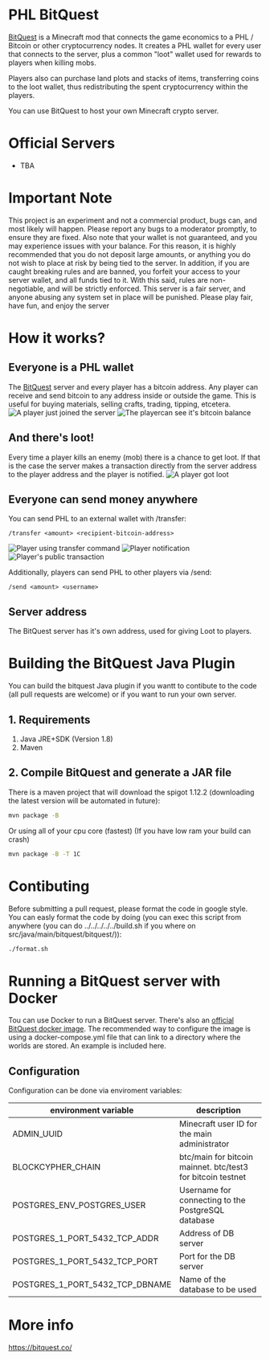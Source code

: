 # PHL BitQuest

[BitQuest](http://bitquest.co/) is a Minecraft mod that connects the game economics to a  PHL / Bitcoin or other cryptocurrency nodes. It creates a PHL wallet for every user that connects to the server, plus a common "loot" wallet used for rewards to players when killing mobs.

Players also can purchase land plots and stacks of items, transferring coins to the loot wallet, thus redistributing the spent cryptocurrency within the players.

You can use BitQuest to host your own Minecraft crypto server.

# Official Servers

* TBA

# Important Note
This project is an experiment and not a commercial product, bugs can, and most likely will happen. Please report any bugs to a moderator promptly, to ensure they are fixed. Also note that your wallet is not guaranteed, and you may experience issues with your balance. For this reason, it is highly recommended that you do not deposit large amounts, or anything you do not wish to place at risk by being tied to the server. In addition, if you are caught breaking rules and are banned, you forfeit your access to your server wallet, and all funds tied to it. With this said, rules are non-negotiable, and will be strictly enforced. This server is a fair server, and anyone abusing any system set in place will be punished. Please play fair, have fun, and enjoy the server

# How it works?
## Everyone is a PHL wallet
The [BitQuest](https://bitquest.co/) server and every player has a bitcoin address. Any player can receive and send bitcoin to any address inside or outside the game. This is useful for buying materials, selling crafts, trading, tipping, etcetera.
![A player just joined the server](http://i.imgur.com/1A6wkaB.png)
![The playercan see it's bitcoin balance](http://i.imgur.com/5g5pBXB.png)

## And there's loot!
Every time a player kills an enemy (mob) there is a chance to get loot. If that is the case the server makes a transaction directly from the server address to the player address and the player is notified.
![A player got loot](http://i.imgur.com/cxqXmt2.png)

## Everyone can send money anywhere
You can send PHL to an external wallet with /transfer:
```
/transfer <amount> <recipient-bitcoin-address>
```
![Player using transfer command](http://i.imgur.com/Vlf9C1F.png)
![Player notification](http://i.imgur.com/PHmomoS.png)
![Player's public transaction](http://i.imgur.com/JPO4AXt.png)  

Additionally, players can send PHL to other players via /send:
```
/send <amount> <username>
```

## Server address
The BitQuest server has it's own address, used for giving Loot to players.

# Building the BitQuest Java Plugin
You can build the bitquest Java plugin if you wantt to contibute to the code (all pull requests are welcome) or if you want to run your own server.

## 1. Requirements

1. Java JRE+SDK (Version 1.8)
2. Maven


## 2. Compile BitQuest and generate a JAR file
There is a maven project that will download the spigot 1.12.2 (downloading the latest version will be automated in future):

```sh
mvn package -B
```

Or using all of your cpu core (fastest)
(If you have low ram your build can crash)
```sh
mvn package -B -T 1C
```

# Contibuting
Before submitting a pull request, please format the code in google style.
You can easly format the code by doing (you can exec this script from anywhere (you can do ../../../../../build.sh if you where on src/java/main/bitquest/bitquest/)):

```sh
./format.sh
```

# Running a BitQuest server with Docker

Tou can use Docker to run a BitQuest server. There's also an [official BitQuest docker image](https://hub.docker.com/r/bitquest/bitquest/). The recommended way to configure the image is using a docker-compose.yml file that can link to a directory where the worlds are stored. An example is included here. 

## Configuration

Configuration can be done via enviroment variables:

| environment variable            | description                                                            |
|---------------------------------|------------------------------------------------------------------------|
| ADMIN_UUID                      | Minecraft user ID for the main administrator                           |
| BLOCKCYPHER_CHAIN               | btc/main for bitcoin mainnet. btc/test3 for bitcoin testnet            |
| POSTGRES_ENV_POSTGRES_USER      | Username for connecting to the PostgreSQL database                     |
| POSTGRES_1_PORT_5432_TCP_ADDR   | Address of DB server                                                   | 
| POSTGRES_1_PORT_5432_TCP_PORT   | Port for the DB server                                                 |
| POSTGRES_1_PORT_5432_TCP_DBNAME | Name of the database to be used                                        |

# More info

https://bitquest.co/

